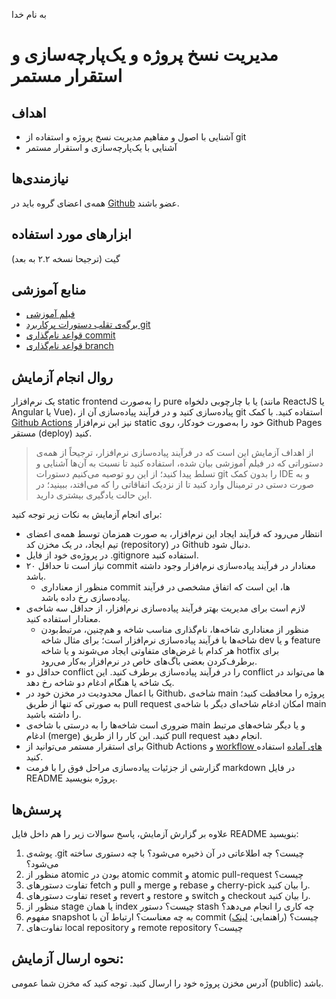 به نام خدا

# مدیریت نسخ پروژه و یک‌پارچه‌سازی و استقرار مستمر

## اهداف 
- آشنایی با اصول و مفاهیم مدیریت نسخ پروژه و استفاده از git
- آشنایی با یک‌‌پارچه‌سازی و استقرار مستمر

## نیازمندی‌ها
همه‌ی اعضای گروه باید در [Github](https://github.com/) عضو باشند.

## ابزارهای مورد استفاده
گیت (ترجیحا نسخه ۲.۲ به بعد)

## منابع آموزشی
- [فیلم آموزشی](https://aparat.com/v/POj9h)
- [برگه‌ی تقلب دستورات پرکاربرد git](https://education.github.com/git-cheat-sheet-education.pdf)
- [قواعد نام‌گذاری commit](https://gist.github.com/robertpainsi/b632364184e70900af4ab688decf6f53)
- [قواعد نام‌گذاری branch](https://gist.github.com/karmenatwork/e0dbe33e1c553e1a998839737c8c799a)

## روال انجام آزمایش
یک نرم‌افزار static frontend را به‌صورت pure یا با چارچوبی دلخواه (مانند ReactJS یا Angular یا Vue)، پیاده‌سازی کنید و در فرآیند پیاده‌سازی آن از git استفاده کنید. با کمک [Github Actions](https://github.com/features/actions) نیز این نرم‌افزار static خود را به‌صورت خودکار، روی Github Pages مستقر (deploy) کنید.

> از اهداف آزمایش این است که در فرآیند پیاده‌سازی نرم‌افزار، ترجیحاً از همه‌ی دستوراتی که در فیلم آموزشی بیان شده، استفاده کنید تا نسبت به آن‌ها آشنایی و تسلط پیدا کنید؛ از این رو توصیه می‌کنیم دستورات git را بدون کمک IDE و به صورت دستی در ترمینال وارد کنید تا از نزدیک اتفاقاتی را که می‌افتد، ببینید؛ در این حالت یادگیری بیشتری دارید.

برای انجام آزمایش به نکات زیر توجه کنید:

- انتظار می‌رود که فرآیند ایجاد این نرم‌افزار، به صورت همزمان توسط همه‌ی اعضای تیم ایجاد، در یک مخزن کد (repository) در Github دنبال شود.
- در پروژه‌ی خود از فایل .gitignore استفاده کنید.
- نیاز است تا حداقل ۲۰ commit معنا‌دار در فرآیند پیاده‌سازی نرم‌افزار وجود داشته باشد.
  - منظور از معناداری commit ها، این است که اتفاق مشخصی در فرآیند پیاده‌سازی رخ داده باشد.
- لازم است برای مدیریت بهتر فرآیند پیاده‌سازی نرم‌افزار، از حداقل سه شاخه‌ی معنا‌دار استفاده کنید.
  - منظور از معناداری شاخه‌ها، نام‌گذاری مناسب شاخه و هم‌چنین، مرتبط‌بودن شاخه‌ها با فرآیند پیاده‌سازی نرم‌افزار است؛ برای مثال شاخه dev و یا feature هر کدام با غرض‌های متفاوتی ایجاد می‌شوند و یا شاخه hotfix برای برطرف‌کردن بعضی باگ‌های خاص در نرم‌افزار به‌کار می‌رود.
- حداقل دو conflict را در فرآیند پیاده‌سازی برطرف کنید. این conflict ها می‌تواند در یک شاخه یا هنگام ادغام دو شاخه رخ دهد.
- با اعمال محدودیت در مخزن خود در Github، شاخه‌ی main پروژه را محافظت کنید؛ به صورتی که تنها از طریق pull request امکان ادغام شاخه‌ای دیگر با شاخه‌ی main را داشته باشید.
- ‌ضروری است شاخه‌ها را به درستی با شاخه‌ی main و یا دیگر شاخه‌های مرتبط ادغام (merge) کنید. این کار را از طریق pull request انجام دهید.
- برای استقرار مستمر می‌توانید از Github Actions و [workflow های آماده](https://github.com/ssc-public/Software-Engineering-Lab/actions/new) استفاده کنید.
- گزارشی از جزئیات پیاده‌سازی مراحل فوق را با فرمت markdown در فایل README پروژه بنویسید.

## پرسش‌ها
علاوه بر گزارش آزمایش، پاسخ سوالات زیر را هم داخل فایل README بنویسید:
1. پوشه‌ی .git چیست؟ چه اطلاعاتی در آن ذخیره می‌شود؟ با چه دستوری ساخته می‌شود؟
2. منظور از atomic بودن در atomic commit و atomic pull-request چیست؟
3. تفاوت دستورهای fetch و pull و merge و rebase و cherry-pick را بیان کنید.
4. تفاوت دستورهای reset و revert و restore و switch و checkout را بیان کنید.
5. منظور از stage یا همان index چیست؟ دستور stash چه کاری را انجام می‌دهد؟
6. مفهوم snapshot به چه معناست؟ ارتباط آن با commit چیست؟ (راهنمایی: [لینک](https://github.blog/2020-12-17-commits-are-snapshots-not-diffs/))
7. تفاوت‌های local repository و remote repository چیست؟

## نحوه ارسال آزمایش:
آدرس مخزن پروژه خود را ارسال کنید. توجه کنید که مخزن شما عمومی (public) باشد.

